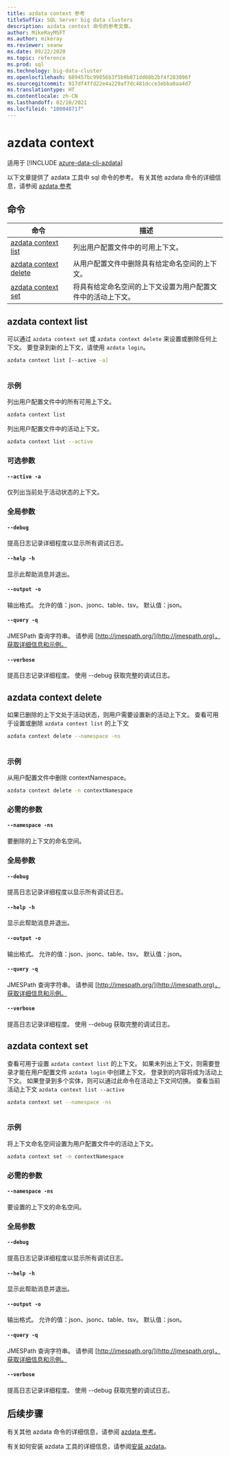 ```yaml
---
title: azdata context 参考
titleSuffix: SQL Server big data clusters
description: azdata context 命令的参考文章。
author: MikeRayMSFT
ms.author: mikeray
ms.reviewer: seanw
ms.date: 09/22/2020
ms.topic: reference
ms.prod: sql
ms.technology: big-data-cluster
ms.openlocfilehash: 689457bc99856b3f5b9b071dd68b2bf4f283096f
ms.sourcegitcommit: 917df4ffd22e4a229af7dc481dcce3ebba0aa4d7
ms.translationtype: HT
ms.contentlocale: zh-CN
ms.lasthandoff: 02/10/2021
ms.locfileid: "100048717"
---
```

# <a name="azdata-context"></a>azdata context

适用于 [!INCLUDE [azure-data-cli-azdata](../../includes/azure-data-cli-azdata.md)]

以下文章提供了 azdata 工具中 sql 命令的参考。 有关其他 azdata 命令的详细信息，请参阅 [azdata 参考](reference-azdata.md)

## <a name="commands"></a>命令

|命令|描述|
| --- | --- |
[azdata context list](#azdata-context-list) | 列出用户配置文件中的可用上下文。
[azdata context delete](#azdata-context-delete) | 从用户配置文件中删除具有给定命名空间的上下文。
[azdata context set](#azdata-context-set) | 将具有给定命名空间的上下文设置为用户配置文件中的活动上下文。
## <a name="azdata-context-list"></a>azdata context list
可以通过 `azdata context set` 或 `azdata context delete` 来设置或删除任何上下文。 要登录到新的上下文，请使用 `azdata login`。
```bash
azdata context list [--active -a] 
                    
```
### <a name="examples"></a>示例
列出用户配置文件中的所有可用上下文。
```bash
azdata context list
```
列出用户配置文件中的活动上下文。
```bash
azdata context list --active
```
### <a name="optional-parameters"></a>可选参数
#### `--active -a`
仅列出当前处于活动状态的上下文。
### <a name="global-arguments"></a>全局参数
#### `--debug`
提高日志记录详细程度以显示所有调试日志。
#### `--help -h`
显示此帮助消息并退出。
#### `--output -o`
输出格式。  允许的值：json、jsonc、table、tsv。  默认值：json。
#### `--query -q`
JMESPath 查询字符串。 请参阅 [http://jmespath.org/](http://jmespath.org)，获取详细信息和示例。
#### `--verbose`
提高日志记录详细程度。 使用 --debug 获取完整的调试日志。
## <a name="azdata-context-delete"></a>azdata context delete
如果已删除的上下文处于活动状态，则用户需要设置新的活动上下文。 查看可用于设置或删除 `azdata context list` 的上下文
```bash
azdata context delete --namespace -ns 
                      
```
### <a name="examples"></a>示例
从用户配置文件中删除 contextNamespace。
```bash
azdata context delete -n contextNamespace
```
### <a name="required-parameters"></a>必需的参数
#### `--namespace -ns`
要删除的上下文的命名空间。
### <a name="global-arguments"></a>全局参数
#### `--debug`
提高日志记录详细程度以显示所有调试日志。
#### `--help -h`
显示此帮助消息并退出。
#### `--output -o`
输出格式。  允许的值：json、jsonc、table、tsv。  默认值：json。
#### `--query -q`
JMESPath 查询字符串。 请参阅 [http://jmespath.org/](http://jmespath.org)，获取详细信息和示例。
#### `--verbose`
提高日志记录详细程度。 使用 --debug 获取完整的调试日志。
## <a name="azdata-context-set"></a>azdata context set
查看可用于设置 `azdata context list` 的上下文。 如果未列出上下文，则需要登录才能在用户配置文件 `azdata login` 中创建上下文。 登录到的内容将成为活动上下文。 如果登录到多个实体，则可以通过此命令在活动上下文间切换。 查看当前活动上下文 `azdata context list --active`
```bash
azdata context set --namespace -ns 
                   
```
### <a name="examples"></a>示例
将上下文命名空间设置为用户配置文件中的活动上下文。
```bash
azdata context set -n contextNamespace
```
### <a name="required-parameters"></a>必需的参数
#### `--namespace -ns`
要设置的上下文的命名空间。
### <a name="global-arguments"></a>全局参数
#### `--debug`
提高日志记录详细程度以显示所有调试日志。
#### `--help -h`
显示此帮助消息并退出。
#### `--output -o`
输出格式。  允许的值：json、jsonc、table、tsv。  默认值：json。
#### `--query -q`
JMESPath 查询字符串。 请参阅 [http://jmespath.org/](http://jmespath.org)，获取详细信息和示例。
#### `--verbose`
提高日志记录详细程度。 使用 --debug 获取完整的调试日志。

## <a name="next-steps"></a>后续步骤

有关其他 azdata 命令的详细信息，请参阅 [azdata 参考](reference-azdata.md)。 

有关如何安装 azdata 工具的详细信息，请参阅[安装 azdata](..\install\deploy-install-azdata.md)。


